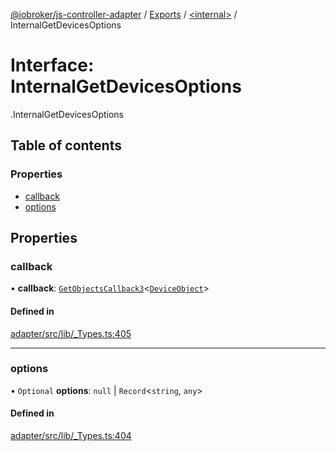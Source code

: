 [@iobroker/js-controller-adapter](../README.md) / [Exports](../modules.md) / [<internal\>](../modules/internal_.md) / InternalGetDevicesOptions

# Interface: InternalGetDevicesOptions

[<internal>](../modules/internal_.md).InternalGetDevicesOptions

## Table of contents

### Properties

- [callback](internal_.InternalGetDevicesOptions.md#callback)
- [options](internal_.InternalGetDevicesOptions.md#options)

## Properties

### callback

• **callback**: [`GetObjectsCallback3`](../modules/internal_.md#getobjectscallback3)<[`DeviceObject`](internal_.DeviceObject.md)\>

#### Defined in

[adapter/src/lib/_Types.ts:405](https://github.com/ioBroker/ioBroker.js-controller/blob/3d56f861/packages/adapter/src/lib/_Types.ts#L405)

___

### options

• `Optional` **options**: ``null`` \| `Record`<`string`, `any`\>

#### Defined in

[adapter/src/lib/_Types.ts:404](https://github.com/ioBroker/ioBroker.js-controller/blob/3d56f861/packages/adapter/src/lib/_Types.ts#L404)
